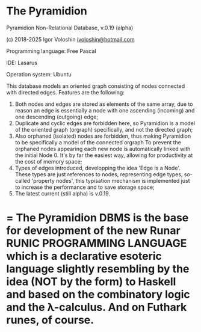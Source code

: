 # The Pyramidion
Pyramidion Non-Relational Database, v.0.19 (alpha)

(c) 2018-2025 Igor Voloshin ivoloshin@hotmail.com

Programming language: Free Pascal

IDE: Lasarus

Operation system: Ubuntu

This database models an oriented graph consisting of nodes connected with directed edges. Features are the following:
1. Both nodes and edges are stored as elements of the same array, due to reason an edge is essentially a node with one ascending (incoming) and one descending (outgoing) edge;
2. Duplicate and cyclic edges are forbidden here, so Pyramidion is a model of the oriented graph (orgraph) specifically, and not the directed graph;
3. Also orphaned (isolated) nodes are forbidden, thus making Pyramidion to be specifically a model of the connected orgraph To prevent the orphaned nodes appearing each new node is automatically linked with the initial Node 0. It's by far the easiest way, allowing for productivity at the cost of memory space;
4. Types of edges introduced, developping the idea 'Edge is a Node'. These types are just references to nodes, representing edge types, so-called 'property nodes', this typisation mechanism is implemented just to increase the performance and to save storage space;
5. The latest current (still alpha) is v.0.19.

=
The Pyramidion DBMS is the base for development of the new Runar RUNIC PROGRAMMING LANGUAGE which is a declarative esoteric language slightly resembling by the idea (NOT by the form) to Haskell and based on the combinatory logic and the λ-calculus. And on Futhark runes, of course.
=

